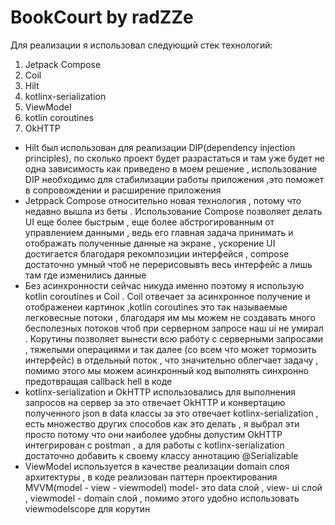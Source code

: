 # BookCourt by radZZe
Для реализации я использовал следующий стек технологий:
1.  Jetpack Compose
2.  Coil
3.  Hilt
4.  kotlinx-serialization
5.  ViewModel
6.  kotlin coroutines
7.  OkHTTP

* Hilt был использован для реализации DIP(dependency injection principles), по сколько проект будет разрастаться и там уже будет не одна зависимость как приведено в моем решение , использование DIP необходимо для стабилизации работы приложения ,это поможет в сопровождении и расширение приложения
* Jetppack Compose относительно новая технология , потому что недавно вышла из беты . Использование Compose позволяет делать UI еще более быстрым , еще более абстрогированным от управлением данными , ведь его главная задача принимать и отображать полученные данные на экране , ускорение UI достигается благодаря рекомпозиции интерфейся , compose достаточно умный чтоб не перерисовывть весь интерфейс а лишь там где изменились данные
* Без асинхронности сейчас никуда именно поэтому я использую kotlin coroutines и Coil . Coil отвечает за асинхронное получение и отображенеи картинок ,kotlin coroutines это так называемые легковесные потоки , благодаря им мы можем не создавать много бесполезных потоков чтоб при серверном запросе наш ui не умирал . Корутины позволяет вынести всю работу с серверными запросами , тяжелыми операциями и так далее (со всем что может тормозить интерфейс) в отдельный поток , что значительно облегчает задачу , помимо этого мы можем асинхронный код выполнять синхронно предотвращая callback hell в коде 
* kotlinx-serialization и OkHTTP использовались для выполнения запросов на сервер за это отвечает OkHTTP и конвертацию полученного json в data классы за это отвечает kotlinx-serialization , есть множество других способов как это делать , я выбрал эти просто потому что они наиболее удобны допустим OkHTTP интегрирован с postman , а для работы с kotlinx-serialization достаточно добавить к своему классу аннотацию @Serializable
* ViewModel используется в качестве реализации domain слоя архитектуры , в коде реализован паттерн проектирования MVVM(model - view - viewmodel) model- это data слой , view- ui слой , viewmodel - domain слой , помимо этого удобно использовать viewmodelscope  для корутин
